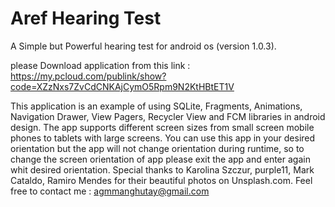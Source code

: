 # Aref Hearing Test
A Simple but Powerful hearing test for android os (version 1.0.3).

please Download application from this link : https://my.pcloud.com/publink/show?code=XZzNxs7ZvCdCNKAjCymO5Rpm9N2KtHBtET1V

This application is an example of using SQLite, Fragments, Animations, Navigation Drawer, View Pagers, Recycler View and FCM libraries in android design. The app supports different screen sizes from small screen mobile phones to tablets with large screens. You can use this app in your desired orientation but the app will not change orientation during runtime, so to change the screen orientation of app please exit the app and enter again whit desired orientation. Special thanks to Karolina Szczur, purple11, Mark Cataldo, Ramiro Mendes for their beautiful photos on Unsplash.com. 
Feel free to contact me : agmmanghutay@gmail.com
